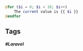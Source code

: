```php
@for ($i = 0; $i < 10; $i++)
    The current value is {{ $i }}
@endfor
```
## Tags

##### #Laravel